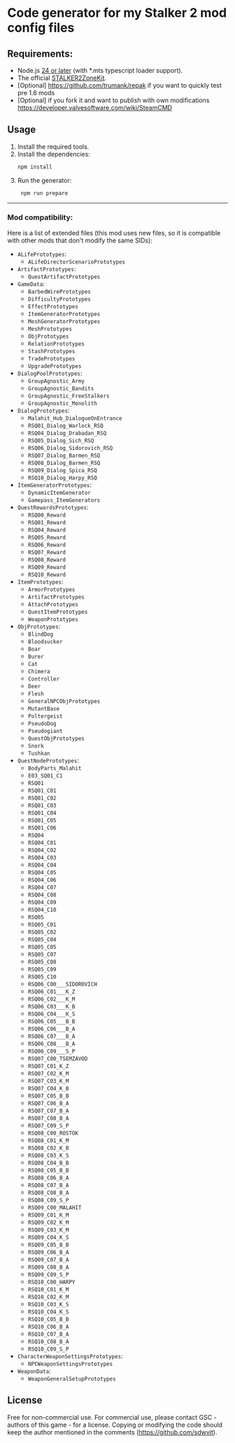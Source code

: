 # Code generator for my Stalker 2 mod config files

## Requirements:

- Node.js [24 or later](https://nodejs.org/en/download/current) (with *.mts typescript loader support).
- The official [STALKER2ZoneKit](https://store.epicgames.com/en-US/p/stalker-2-zone-kit).
- [Optional] https://github.com/trumank/repak if you want to quickly test pre 1.6 mods
- [Optional] if you fork it and want to publish with own modifications https://developer.valvesoftware.com/wiki/SteamCMD

## Usage

1. Install the required tools.
2. Install the dependencies:
   ```bash
   npm install
   ```
3. Run the generator:
   ```bash
    npm run prepare
    ```

---
### Mod compatibility:

Here is a list of extended files (this mod uses new files, so it is compatible with other mods that don't modify the same SIDs):

- `ALifePrototypes`:
  - `ALifeDirectorScenarioPrototypes`
- `ArtifactPrototypes`:
  - `QuestArtifactPrototypes`
- `GameData`:
  - `BarbedWirePrototypes`
  - `DifficultyPrototypes`
  - `EffectPrototypes`
  - `ItemGeneratorPrototypes`
  - `MeshGeneratorPrototypes`
  - `MeshPrototypes`
  - `ObjPrototypes`
  - `RelationPrototypes`
  - `StashPrototypes`
  - `TradePrototypes`
  - `UpgradePrototypes`
- `DialogPoolPrototypes`:
  - `GroupAgnostic_Army`
  - `GroupAgnostic_Bandits`
  - `GroupAgnostic_FreeStalkers`
  - `GroupAgnostic_Monolith`
- `DialogPrototypes`:
  - `Malahit_Hub_DialogueOnEntrance`
  - `RSQ01_Dialog_Warlock_RSQ`
  - `RSQ04_Dialog_Drabadan_RSQ`
  - `RSQ05_Dialog_Sich_RSQ`
  - `RSQ06_Dialog_Sidorovich_RSQ`
  - `RSQ07_Dialog_Barmen_RSQ`
  - `RSQ08_Dialog_Barmen_RSQ`
  - `RSQ09_Dialog_Spica_RSQ`
  - `RSQ10_Dialog_Harpy_RSQ`
- `ItemGeneratorPrototypes`:
  - `DynamicItemGenerator`
  - `Gamepass_ItemGenerators`
- `QuestRewardsPrototypes`:
  - `RSQ00_Reward`
  - `RSQ01_Reward`
  - `RSQ04_Reward`
  - `RSQ05_Reward`
  - `RSQ06_Reward`
  - `RSQ07_Reward`
  - `RSQ08_Reward`
  - `RSQ09_Reward`
  - `RSQ10_Reward`
- `ItemPrototypes`:
  - `ArmorPrototypes`
  - `ArtifactPrototypes`
  - `AttachPrototypes`
  - `QuestItemPrototypes`
  - `WeaponPrototypes`
- `ObjPrototypes`:
  - `BlindDog`
  - `Bloodsucker`
  - `Boar`
  - `Burer`
  - `Cat`
  - `Chimera`
  - `Controller`
  - `Deer`
  - `Flesh`
  - `GeneralNPCObjPrototypes`
  - `MutantBase`
  - `Poltergeist`
  - `PseudoDog`
  - `Pseudogiant`
  - `QuestObjPrototypes`
  - `Snork`
  - `Tushkan`
- `QuestNodePrototypes`:
  - `BodyParts_Malahit`
  - `E03_SQ01_C1`
  - `RSQ01`
  - `RSQ01_C01`
  - `RSQ01_C02`
  - `RSQ01_C03`
  - `RSQ01_C04`
  - `RSQ01_C05`
  - `RSQ01_C06`
  - `RSQ04`
  - `RSQ04_C01`
  - `RSQ04_C02`
  - `RSQ04_C03`
  - `RSQ04_C04`
  - `RSQ04_C05`
  - `RSQ04_C06`
  - `RSQ04_C07`
  - `RSQ04_C08`
  - `RSQ04_C09`
  - `RSQ04_C10`
  - `RSQ05`
  - `RSQ05_C01`
  - `RSQ05_C02`
  - `RSQ05_C04`
  - `RSQ05_C05`
  - `RSQ05_C07`
  - `RSQ05_C08`
  - `RSQ05_C09`
  - `RSQ05_C10`
  - `RSQ06_C00___SIDOROVICH`
  - `RSQ06_C01___K_Z`
  - `RSQ06_C02___K_M`
  - `RSQ06_C03___K_B`
  - `RSQ06_C04___K_S`
  - `RSQ06_C05___B_B`
  - `RSQ06_C06___B_A`
  - `RSQ06_C07___B_A`
  - `RSQ06_C08___B_A`
  - `RSQ06_C09___S_P`
  - `RSQ07_C00_TSEMZAVOD`
  - `RSQ07_C01_K_Z`
  - `RSQ07_C02_K_M`
  - `RSQ07_C03_K_M`
  - `RSQ07_C04_K_B`
  - `RSQ07_C05_B_B`
  - `RSQ07_C06_B_A`
  - `RSQ07_C07_B_A`
  - `RSQ07_C08_B_A`
  - `RSQ07_C09_S_P`
  - `RSQ08_C00_ROSTOK`
  - `RSQ08_C01_K_M`
  - `RSQ08_C02_K_B`
  - `RSQ08_C03_K_S`
  - `RSQ08_C04_B_B`
  - `RSQ08_C05_B_B`
  - `RSQ08_C06_B_A`
  - `RSQ08_C07_B_A`
  - `RSQ08_C08_B_A`
  - `RSQ08_C09_S_P`
  - `RSQ09_C00_MALAHIT`
  - `RSQ09_C01_K_M`
  - `RSQ09_C02_K_M`
  - `RSQ09_C03_K_M`
  - `RSQ09_C04_K_S`
  - `RSQ09_C05_B_B`
  - `RSQ09_C06_B_A`
  - `RSQ09_C07_B_A`
  - `RSQ09_C08_B_A`
  - `RSQ09_C09_S_P`
  - `RSQ10_C00_HARPY`
  - `RSQ10_C01_K_M`
  - `RSQ10_C02_K_M`
  - `RSQ10_C03_K_S`
  - `RSQ10_C04_K_S`
  - `RSQ10_C05_B_B`
  - `RSQ10_C06_B_A`
  - `RSQ10_C07_B_A`
  - `RSQ10_C08_B_A`
  - `RSQ10_C09_S_P`
- `CharacterWeaponSettingsPrototypes`:
  - `NPCWeaponSettingsPrototypes`
- `WeaponData`:
  - `WeaponGeneralSetupPrototypes`

## License

Free for non-commercial use. For commercial use, please contact GSC - authors of this game - for a license.
Copying or modifying the code should keep the author mentioned in the comments (https://github.com/sdwvit).